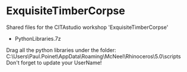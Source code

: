 # ExquisiteTimberCorpse
Shared files for the CITAstudio workshop 'ExquisiteTimberCorpse'

- PythonLibraries.7z

Drag all the python libraries under the folder:
C:\Users\Paul.Poinet\AppData\Roaming\McNeel\Rhinoceros\5.0\scripts
Don't forget to update your UserName!
